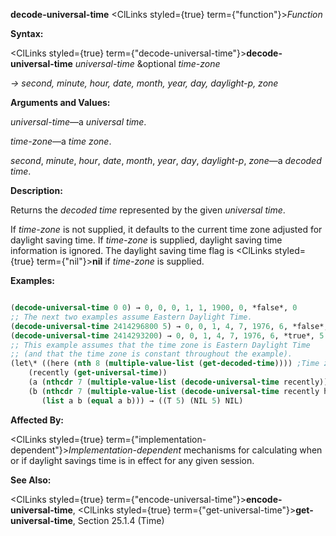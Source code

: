 **decode-universal-time** <ClLinks styled={true} term={"function"}><i>Function</i></ClLinks> 



**Syntax:** 



<ClLinks styled={true} term={"decode-universal-time"}><b>decode-universal-time</b></ClLinks> *universal-time* &amp;optional *time-zone* 



*→ second, minute, hour, date, month, year, day, daylight-p, zone* 



**Arguments and Values:** 



*universal-time*—a *universal time*. 



*time-zone*—a *time zone*. 



*second*, *minute*, *hour*, *date*, *month*, *year*, *day*, *daylight-p*, *zone*—a *decoded time*. 



**Description:** 



Returns the *decoded time* represented by the given *universal time*. 



If *time-zone* is not supplied, it defaults to the current time zone adjusted for daylight saving time. If *time-zone* is supplied, daylight saving time information is ignored. The daylight saving time flag is <ClLinks styled={true} term={"nil"}><b>nil</b></ClLinks> if *time-zone* is supplied. 



**Examples:**
```lisp

(decode-universal-time 0 0) → 0, 0, 0, 1, 1, 1900, 0, *false*, 0 
;; The next two examples assume Eastern Daylight Time. 
(decode-universal-time 2414296800 5) → 0, 0, 1, 4, 7, 1976, 6, *false*, 5 
(decode-universal-time 2414293200) → 0, 0, 1, 4, 7, 1976, 6, *true*, 5 
;; This example assumes that the time zone is Eastern Daylight Time 
;; (and that the time zone is constant throughout the example). 
(let\* ((here (nth 8 (multiple-value-list (get-decoded-time)))) ;Time zone 
	(recently (get-universal-time)) 
	(a (nthcdr 7 (multiple-value-list (decode-universal-time recently)))) 
	(b (nthcdr 7 (multiple-value-list (decode-universal-time recently here))))) 
       (list a b (equal a b))) → ((T 5) (NIL 5) NIL) 

```
**Affected By:** 



<ClLinks styled={true} term={"implementation-dependent"}><i>Implementation-dependent</i></ClLinks> mechanisms for calculating when or if daylight savings time is in effect for any given session. 



**See Also:** 



<ClLinks styled={true} term={"encode-universal-time"}><b>encode-universal-time</b></ClLinks>, <ClLinks styled={true} term={"get-universal-time"}><b>get-universal-time</b></ClLinks>, Section 25.1.4 (Time) 







 



 



